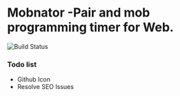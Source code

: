# Mobnator -Pair and mob programming timer for Web.

![Build Status](https://cicd.frai.dev/app/rest/builds/buildType:(id:Mobnator_Build)/statusIcon)

### Todo list
* Github Icon
* Resolve SEO Issues
